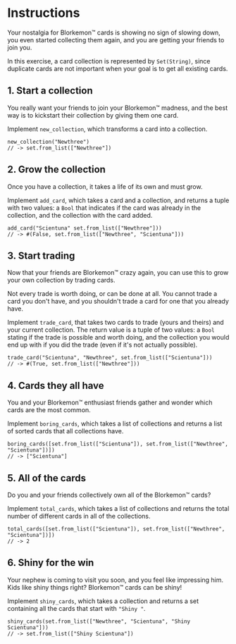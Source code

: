 # Instructions

Your nostalgia for Blorkemon™️ cards is showing no sign of slowing down, you even started collecting them again, and you are getting your friends to join you. 

In this exercise, a card collection is represented by `Set(String)`, since duplicate cards are not important when your goal is to get all existing cards.

## 1. Start a collection

You really want your friends to join your Blorkemon™️ madness, and the best way is to kickstart their collection by giving them one card.

Implement `new_collection`, which transforms a card into a collection.

```gleam
new_collection("Newthree")
// -> set.from_list(["Newthree"])
```

## 2. Grow the collection

Once you have a collection, it takes a life of its own and must grow.

Implement `add_card`, which takes a card and a collection, and returns a tuple with two values: a `Bool` that indicates if the card was already in the collection, and the collection with the card added.

```gleam
add_card("Scientuna" set.from_list(["Newthree"]))
// -> #(False, set.from_list(["Newthree", "Scientuna"]))
```

## 3. Start trading

Now that your friends are Blorkemon™️ crazy again, you can use this to grow your own collection by trading cards.

Not every trade is worth doing, or can be done at all.
You cannot trade a card you don't have, and you shouldn't trade a card for one that you already have. 

Implement `trade_card`, that takes two cards to trade (yours and theirs) and your current collection.
The return value is a tuple of two values: a `Bool` stating if the trade is possible and worth doing, and the collection you would end up with if you did the trade (even if it's not actually possible).

```gleam
trade_card("Scientuna", "Newthree", set.from_list(["Scientuna"]))
// -> #(True, set.from_list(["Newthree"]))
```

## 4. Cards they all have

You and your Blorkemon™️ enthusiast friends gather and wonder which cards are the most common.

Implement `boring_cards`, which takes a list of collections and returns a list of sorted cards that all collections have.

```gleam
boring_cards([set.from_list(["Scientuna"]), set.from_list(["Newthree", "Scientuna"])])
// -> ["Scientuna"]
```

## 5. All of the cards

Do you and your friends collectively own all of the Blorkemon™️ cards?

Implement `total_cards`, which takes a list of collections and returns the total number of different cards in all of the collections.

```gleam
total_cards([set.from_list(["Scientuna"]), set.from_list(["Newthree", "Scientuna"])])
// -> 2
```

## 6. Shiny for the win

Your nephew is coming to visit you soon, and you feel like impressing him.
Kids like shiny things right?
Blorkemon™️ cards can be shiny!

Implement `shiny_cards`, which takes a collection and returns a set containing all the cards that start with `"Shiny "`.

```gleam
shiny_cards(set.from_list(["Newthree", "Scientuna", "Shiny Scientuna"]))
// -> set.from_list(["Shiny Scientuna"])
```

